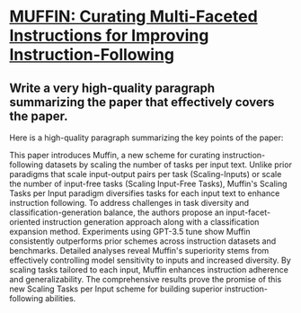 # [MUFFIN: Curating Multi-Faceted Instructions for Improving   Instruction-Following](https://arxiv.org/abs/2312.02436)

## Write a very high-quality paragraph summarizing the paper that effectively covers the paper.

 Here is a high-quality paragraph summarizing the key points of the paper:

This paper introduces Muffin, a new scheme for curating instruction-following datasets by scaling the number of tasks per input text. Unlike prior paradigms that scale input-output pairs per task (Scaling-Inputs) or scale the number of input-free tasks (Scaling Input-Free Tasks), Muffin's Scaling Tasks per Input paradigm diversifies tasks for each input text to enhance instruction following. To address challenges in task diversity and classification-generation balance, the authors propose an input-facet-oriented instruction generation approach along with a classification expansion method. Experiments using GPT-3.5 tune show Muffin consistently outperforms prior schemes across instruction datasets and benchmarks. Detailed analyses reveal Muffin's superiority stems from effectively controlling model sensitivity to inputs and increased diversity. By scaling tasks tailored to each input, Muffin enhances instruction adherence and generalizability. The comprehensive results prove the promise of this new Scaling Tasks per Input scheme for building superior instruction-following abilities.
